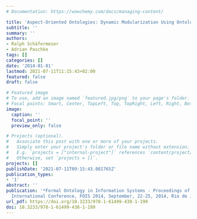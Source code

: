 ```yaml
---
# Documentation: https://wowchemy.com/docs/managing-content/

title: 'Aspect-Oriented Ontologies: Dynamic Modularization Using Ontological Metamodeling'
subtitle: ''
summary: ''
authors:
- Ralph Schäfermeier
- Adrian Paschke
tags: []
categories: []
date: '2014-01-01'
lastmod: 2021-07-11T11:15:43+02:00
featured: false
draft: false

# Featured image
# To use, add an image named `featured.jpg/png` to your page's folder.
# Focal points: Smart, Center, TopLeft, Top, TopRight, Left, Right, BottomLeft, Bottom, BottomRight.
image:
  caption: ''
  focal_point: ''
  preview_only: false

# Projects (optional).
#   Associate this post with one or more of your projects.
#   Simply enter your project's folder or file name without extension.
#   E.g. `projects = ["internal-project"]` references `content/project/deep-learning/index.md`.
#   Otherwise, set `projects = []`.
projects: []
publishDate: '2021-07-11T09:15:43.081765Z'
publication_types:
- '1'
abstract: ''
publication: '*Formal Ontology in Information Systems - Proceedings of the Eighth
  International Conference, FOIS 2014, September, 22-25, 2014, Rio de Janeiro, Brazil*'
url_pdf: https://doi.org/10.3233/978-1-61499-438-1-199
doi: 10.3233/978-1-61499-438-1-199
---
```

